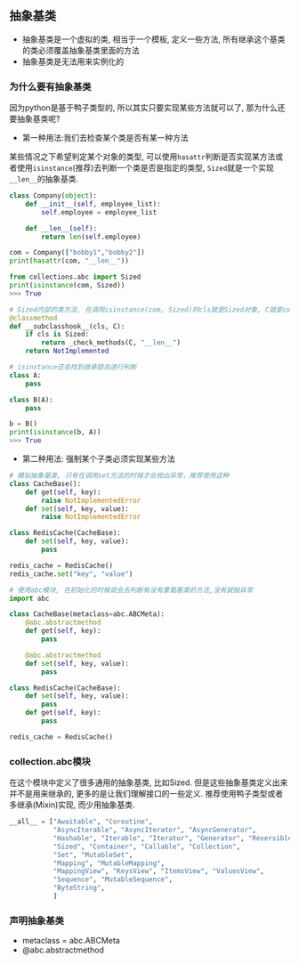 ## 抽象基类
- 抽象基类是一个虚拟的类, 相当于一个模板, 定义一些方法, 所有继承这个基类的类必须覆盖抽象基类里面的方法
- 抽象基类是无法用来实例化的

### 为什么要有抽象基类
因为python是基于鸭子类型的, 所以其实只要实现某些方法就可以了, 那为什么还要抽象基类呢?
- 第一种用法:我们去检查某个类是否有某一种方法

某些情况之下希望判定某个对象的类型, 可以使用`hasattr`判断是否实现某方法或者使用`isinstance`(推荐)去判断一个类是否是指定的类型, `Sized`就是一个实现`__len__`的抽象基类.
```python
class Company(object):
    def __init__(self, employee_list):
        self.employee = employee_list

    def __len__(self):
        return len(self.employee)

com = Company(["bobby1","bobby2"])
print(hasattr(com, "__len__"))

from collections.abc import Sized
print(isinstance(com, Sized))
>>> True

# Sized内部的类方法, 在调用isinstance(com, Sized)时cls就是Sized对象, C就是com对象,然后判断com对象有没有实现__len__方法.
@classmethod
def __subclasshook__(cls, C):
    if cls is Sized:
        return _check_methods(C, "__len__")
    return NotImplemented

# isinstance还会找到继承链去进行判断
class A:
    pass

class B(A):
    pass

b = B()
print(isinstance(b, A))
>>> True
```
- 第二种用法: 强制某个子类必须实现某些方法
```python
# 模拟抽象基类, 只有在调用set方法的时候才会抛出异常，推荐使用这种
class CacheBase():
    def get(self, key):
        raise NotImplementedError
    def set(self, key, value):
        raise NotImplementedError

class RedisCache(CacheBase):
    def set(self, key, value):
        pass

redis_cache = RedisCache()
redis_cache.set("key", "value")

# 使用abc模块, 在初始化的时候就会去判断有没有重载基类的方法,没有就抛异常
import abc

class CacheBase(metaclass=abc.ABCMeta):
    @abc.abstractmethod
    def get(self, key):
        pass

    @abc.abstractmethod
    def set(self, key, value):
        pass

class RedisCache(CacheBase):
    def set(self, key, value):
        pass
    def get(self, key):
        pass

redis_cache = RedisCache()
```

### collection.abc模块
在这个模块中定义了很多通用的抽象基类, 比如Sized. 但是这些抽象基类定义出来并不是用来继承的, 更多的是让我们理解接口的一些定义. 推荐使用鸭子类型或者多继承(Mixin)实现, 而少用抽象基类.
```python
__all__ = ["Awaitable", "Coroutine",
           "AsyncIterable", "AsyncIterator", "AsyncGenerator",
           "Hashable", "Iterable", "Iterator", "Generator", "Reversible",
           "Sized", "Container", "Callable", "Collection",
           "Set", "MutableSet",
           "Mapping", "MutableMapping",
           "MappingView", "KeysView", "ItemsView", "ValuesView",
           "Sequence", "MutableSequence",
           "ByteString",
           ]
```

### 声明抽象基类
- metaclass = abc.ABCMeta
- @abc.abstractmethod

